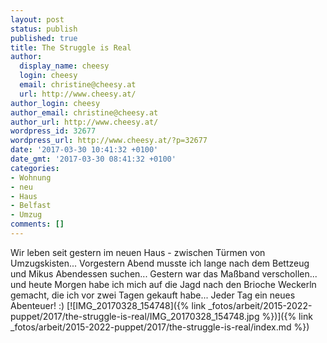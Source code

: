 ```yaml
---
layout: post
status: publish
published: true
title: The Struggle is Real
author:
  display_name: cheesy
  login: cheesy
  email: christine@cheesy.at
  url: http://www.cheesy.at/
author_login: cheesy
author_email: christine@cheesy.at
author_url: http://www.cheesy.at/
wordpress_id: 32677
wordpress_url: http://www.cheesy.at/?p=32677
date: '2017-03-30 10:41:32 +0100'
date_gmt: '2017-03-30 08:41:32 +0100'
categories:
- Wohnung
- neu
- Haus
- Belfast
- Umzug
comments: []
---
```

Wir leben seit gestern im neuen Haus - zwischen Türmen von Umzugskisten... Vorgestern Abend musste ich lange nach dem Bettzeug und Mikus Abendessen suchen... Gestern war das Maßband verschollen... und heute Morgen habe ich mich auf die Jagd nach den Brioche Weckerln gemacht, die ich vor zwei Tagen gekauft habe... Jeder Tag ein neues Abenteuer! :)
[![IMG_20170328_154748]({% link _fotos/arbeit/2015-2022-puppet/2017/the-struggle-is-real/IMG_20170328_154748.jpg %})]({% link _fotos/arbeit/2015-2022-puppet/2017/the-struggle-is-real/index.md %})
